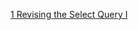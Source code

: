 [1 Revising the Select Query I
](https://www.hackerrank.com/challenges/revising-the-select-query/problem/)
